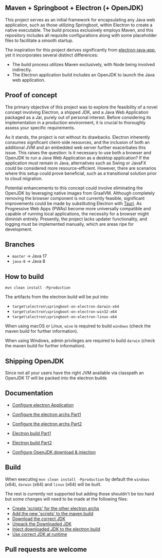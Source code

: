 ## Maven + Springboot + Electron (+ OpenJDK)
This project serves as an initial framework for encapsulating any Java web application, such as those utilizing Springboot, within Electron to create a native executable. The build process exclusively employs Maven, and this repository includes all requisite configurations along with some placeholder files to facilitate a smooth startup.

The inspiration for this project derives significantly from [electron-java-app](https://github.com/jreznot/electron-java-app), yet it incorporates several distinct differences:

- The build process utilizes Maven exclusively, with Node being involved indirectly.
- The Electron application build includes an OpenJDK to launch the Java web application.

## Proof of concept
The primary objective of this project was to explore the feasibility of a novel concept involving Electron, a shipped JDK, and a Java Web Application packaged as a Jar, purely out of personal interest. Before considering its implementation in a production environment, it is crucial to thoroughly assess your specific requirements.

As it stands, the project is not without its drawbacks. Electron inherently consumes significant client-side resources, and the inclusion of both an additional JVM and an embedded web server further exacerbates this issue. This raises the question: Is it necessary to use both a browser and OpenJDK to run a Java Web Application as a desktop application? If the application must remain in Java, alternatives such as Swing or JavaFX could be considered more resource-efficient. However, there are scenarios where this setup could prove beneficial, such as a transitional solution prior to cloud migration.

Potential enhancements to this concept could involve eliminating the OpenJDK by leveraging native images from GraalVM. Although completely removing the browser component is not currently feasible, significant improvements could be made by substituting Electron with [Tauri](https://github.com/tauri-apps/tauri). As Progressive Web Apps (PWAs) become more universally compatible and capable of running local applications, the necessity for a browser might diminish entirely. Presently, the project lacks updater functionality, and logging must be implemented manually, which are areas ripe for development.

## Branches
- `master` -> Java 17  
- `java-8` -> Java 8

## How to build
`mvn clean install -Pproduction`

The artifacts from the electron build will be put into:
* `target\electron\springboot-on-electron-darwin-x64`
* `target\electron\springboot-on-electron-win32-x64`
* `target\electron\springboot-on-electron-linux-x64`

When using macOS or Linux, `wine` is required to build `windows` (check the maven build for further information).

When using Windows, admin privileges are required to build `darwin` (check the maven build for further information).

## Shipping OpenJDK
Since not all your users have the right JVM available via classpath an OpenJDK 17 will be packed into the electron builds

## Documentation
* [Configure electron Application](https://github.com/appreciated/maven-springboot-electron/tree/master/src/main/javascript)
* [Configure the electron archs Part1](https://github.com/appreciated/maven-springboot-electron/blob/master/src/main/javascript/package.json)
* [Configure the electron archs Part2](https://github.com/appreciated/maven-springboot-electron/blob/master/pom.xml#L236-L257)

* [Electron build Part1](https://github.com/appreciated/maven-springboot-electron/blob/master/pom.xml#L198-L259)
* [Electron build Part2](https://github.com/appreciated/maven-springboot-electron/blob/master/pom.xml#L333-L358)
* [Configure OpenJDK download & injection](https://github.com/appreciated/maven-springboot-electron/blob/master/pom.xml#L260-L332)

## Build
When executing `mvn clean install -Pproduction` by default the `windows` (x64), `darwin` (x64) and `linux` (x64) will be built.

The rest is currently not supported but adding those shouldn't be too hard but some changes will need to be made at the following files:
* [Create 'scripts' for the other electron archs](https://github.com/appreciated/maven-springboot-electron/blob/master/src/main/javascript/package.json#L14-L17)
* [Add the new 'scripts' to the maven build](https://github.com/appreciated/maven-springboot-electron/blob/master/pom.xml#L236-L257)
* [Download the correct JDK](https://github.com/appreciated/maven-springboot-electron/blob/master/pom.xml#L265-L294)
* [Unpack the Downloaded JDK](https://github.com/appreciated/maven-springboot-electron/blob/master/pom.xml#L296-L332)
* [Inject downloaded JDK to the electron build](https://github.com/appreciated/maven-springboot-electron/blob/master/pom.xml#L359-L395)
* [Use correct JDK at runtime](https://github.com/appreciated/maven-springboot-electron/blob/master/src/main/javascript/main.js#L108-L139)


## Pull requests are welcome
